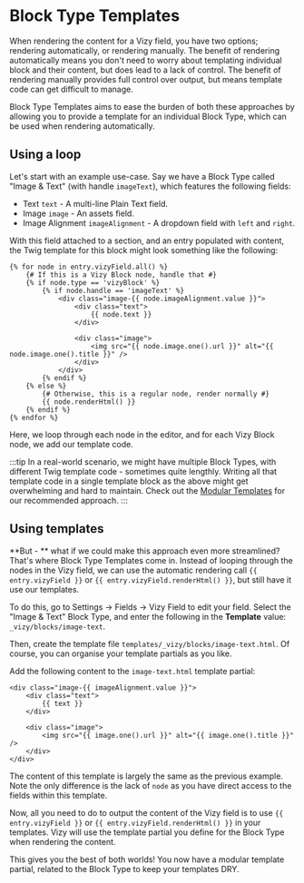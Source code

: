 # Block Type Templates
When rendering the content for a Vizy field, you have two options; rendering automatically, or rendering manually. The benefit of rendering automatically means you don't need to worry about templating individual block and their content, but does lead to a lack of control. The benefit of rendering manually provides full control over output, but means template code can get difficult to manage.

Block Type Templates aims to ease the burden of both these approaches by allowing you to provide a template for an individual Block Type, which can be used when rendering automatically.

## Using a loop
Let's start with an example use-case. Say we have a Block Type called "Image & Text" (with handle `imageText`), which features the following fields:

- Text `text` - A multi-line Plain Text field.
- Image `image` - An assets field.
- Image Alignment `imageAlignment` - A dropdown field with `left` and `right`.

With this field attached to a section, and an entry populated with content, the Twig template for this block might look something like the following:

```twig
{% for node in entry.vizyField.all() %}
    {# If this is a Vizy Block node, handle that #}
    {% if node.type == 'vizyBlock' %}
        {% if node.handle == 'imageText' %}
            <div class="image-{{ node.imageAlignment.value }}">
                <div class="text">
                    {{ node.text }}
                </div>

                <div class="image">
                    <img src="{{ node.image.one().url }}" alt="{{ node.image.one().title }}" />
                </div>
            </div>
        {% endif %}
    {% else %}
        {# Otherwise, this is a regular node, render normally #}
        {{ node.renderHtml() }}
    {% endif %}
{% endfor %}
```

Here, we loop through each node in the editor, and for each Vizy Block node, we add our template code. 

:::tip
In a real-world scenario, we might have multiple Block Types, with different Twig template code - sometimes quite lengthly. Writing all that template code in a single template block as the above might get overwhelming and hard to maintain. Check out the [Modular Templates](docs:template-guides/modular-templates) for our recommended approach.
:::

## Using templates
**But - ** what if we could make this approach even more streamlined? That's where Block Type Templates come in. Instead of looping through the nodes in the Vizy field, we can use the automatic rendering call `{{ entry.vizyField }}` or `{{ entry.vizyField.renderHtml() }}`, but still have it use our templates.

To do this, go to Settings → Fields → Vizy Field to edit your field. Select the "Image & Text" Block Type, and enter the following in the **Template** value: `_vizy/blocks/image-text`. 

Then, create the template file `templates/_vizy/blocks/image-text.html`. Of course, you can organise your template partials as you like. 

Add the following content to the `image-text.html` template partial:

```twig
<div class="image-{{ imageAlignment.value }}">
    <div class="text">
        {{ text }}
    </div>

    <div class="image">
        <img src="{{ image.one().url }}" alt="{{ image.one().title }}" />
    </div>
</div>
```

The content of this template is largely the same as the previous example. Note the only difference is the lack of `node` as you have direct access to the fields within this template.

Now, all you need to do to output the content of the Vizy field is to use `{{ entry.vizyField }}` or `{{ entry.vizyField.renderHtml() }}` in your templates. Vizy will use the template partial you define for the Block Type when rendering the content. 

This gives you the best of both worlds! You now have a modular template partial, related to the Block Type to keep your templates DRY.
